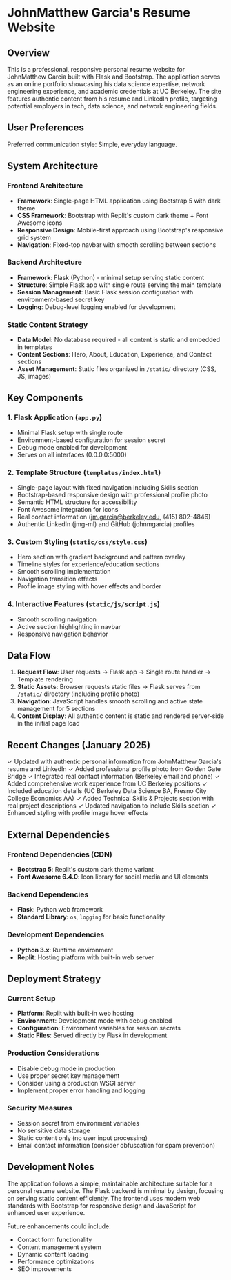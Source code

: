 # JohnMatthew Garcia's Resume Website

## Overview

This is a professional, responsive personal resume website for JohnMatthew Garcia built with Flask and Bootstrap. The application serves as an online portfolio showcasing his data science expertise, network engineering experience, and academic credentials at UC Berkeley. The site features authentic content from his resume and LinkedIn profile, targeting potential employers in tech, data science, and network engineering fields.

## User Preferences

Preferred communication style: Simple, everyday language.

## System Architecture

### Frontend Architecture
- **Framework**: Single-page HTML application using Bootstrap 5 with dark theme
- **CSS Framework**: Bootstrap with Replit's custom dark theme + Font Awesome icons
- **Responsive Design**: Mobile-first approach using Bootstrap's responsive grid system
- **Navigation**: Fixed-top navbar with smooth scrolling between sections

### Backend Architecture
- **Framework**: Flask (Python) - minimal setup serving static content
- **Structure**: Simple Flask app with single route serving the main template
- **Session Management**: Basic Flask session configuration with environment-based secret key
- **Logging**: Debug-level logging enabled for development

### Static Content Strategy
- **Data Model**: No database required - all content is static and embedded in templates
- **Content Sections**: Hero, About, Education, Experience, and Contact sections
- **Asset Management**: Static files organized in `/static/` directory (CSS, JS, images)

## Key Components

### 1. Flask Application (`app.py`)
- Minimal Flask setup with single route
- Environment-based configuration for session secret
- Debug mode enabled for development
- Serves on all interfaces (0.0.0.0:5000)

### 2. Template Structure (`templates/index.html`)
- Single-page layout with fixed navigation including Skills section
- Bootstrap-based responsive design with professional profile photo
- Semantic HTML structure for accessibility
- Font Awesome integration for icons
- Real contact information (jm.garcia@berkeley.edu, (415) 802-4846)
- Authentic LinkedIn (jmg-ml) and GitHub (johnmgarcia) profiles

### 3. Custom Styling (`static/css/style.css`)
- Hero section with gradient background and pattern overlay
- Timeline styles for experience/education sections
- Smooth scrolling implementation
- Navigation transition effects
- Profile image styling with hover effects and border

### 4. Interactive Features (`static/js/script.js`)
- Smooth scrolling navigation
- Active section highlighting in navbar
- Responsive navigation behavior

## Data Flow

1. **Request Flow**: User requests → Flask app → Single route handler → Template rendering
2. **Static Assets**: Browser requests static files → Flask serves from `/static/` directory (including profile photo)
3. **Navigation**: JavaScript handles smooth scrolling and active state management for 5 sections
4. **Content Display**: All authentic content is static and rendered server-side in the initial page load

## Recent Changes (January 2025)

✓ Updated with authentic personal information from JohnMatthew Garcia's resume and LinkedIn
✓ Added professional profile photo from Golden Gate Bridge
✓ Integrated real contact information (Berkeley email and phone)
✓ Added comprehensive work experience from UC Berkeley positions
✓ Included education details (UC Berkeley Data Science BA, Fresno City College Economics AA)
✓ Added Technical Skills & Projects section with real project descriptions
✓ Updated navigation to include Skills section
✓ Enhanced styling with profile image hover effects

## External Dependencies

### Frontend Dependencies (CDN)
- **Bootstrap 5**: Replit's custom dark theme variant
- **Font Awesome 6.4.0**: Icon library for social media and UI elements

### Backend Dependencies
- **Flask**: Python web framework
- **Standard Library**: `os`, `logging` for basic functionality

### Development Dependencies
- **Python 3.x**: Runtime environment
- **Replit**: Hosting platform with built-in web server

## Deployment Strategy

### Current Setup
- **Platform**: Replit with built-in web hosting
- **Environment**: Development mode with debug enabled
- **Configuration**: Environment variables for session secrets
- **Static Files**: Served directly by Flask in development

### Production Considerations
- Disable debug mode in production
- Use proper secret key management
- Consider using a production WSGI server
- Implement proper error handling and logging

### Security Measures
- Session secret from environment variables
- No sensitive data storage
- Static content only (no user input processing)
- Email contact information (consider obfuscation for spam prevention)

## Development Notes

The application follows a simple, maintainable architecture suitable for a personal resume website. The Flask backend is minimal by design, focusing on serving static content efficiently. The frontend uses modern web standards with Bootstrap for responsive design and JavaScript for enhanced user experience.

Future enhancements could include:
- Contact form functionality
- Content management system
- Dynamic content loading
- Performance optimizations
- SEO improvements